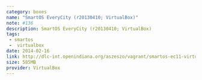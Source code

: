 ```yaml
---
category: boxes
name: "SmartOS EveryCity (r20130410; VirtualBox)"
note: #136
description: SmartOS EveryCity (r20130410; VirtualBox)
tags:
 - smartos
 -  virtualbox
date: 2014-02-16
link: http://dlc-int.openindiana.org/aszeszo/vagrant/smartos-ec11-virtualbox-20130410.box
size: 585MB
provider: VirtualBox
---
```

